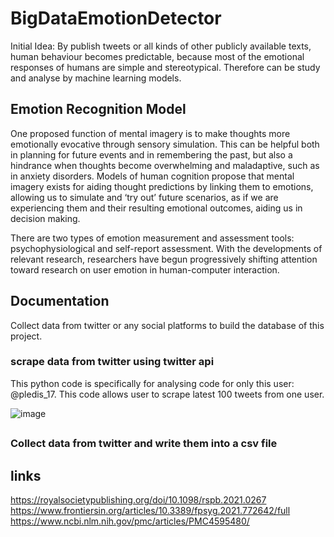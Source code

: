 # BigDataEmotionDetector


Initial Idea:
By publish tweets or all kinds of other publicly available texts, human behaviour becomes predictable, because most of the emotional responses of humans are simple and stereotypical. Therefore can be study and analyse by machine learning models.


## Emotion Recognition Model

One proposed function of mental imagery is to make thoughts more emotionally evocative through sensory simulation. This can be helpful both in planning for future events and in remembering the past, but also a hindrance when thoughts become overwhelming and maladaptive, such as in anxiety disorders. Models of human cognition propose that mental imagery exists for aiding thought predictions by linking them to emotions, allowing us to simulate and ‘try out’ future scenarios, as if we are experiencing them and their resulting emotional outcomes, aiding us in decision making.

There are two types of emotion measurement and assessment tools: psychophysiological and self-report assessment. With the developments of relevant research, researchers have begun progressively shifting attention toward research on user emotion in human-computer interaction.

## Documentation 
Collect data from twitter or any social platforms to build the database of this project.
### scrape data from twitter using twitter api
This python code is specifically for analysing code for only this user: @pledis_17. This code allows user to scrape latest 100 tweets from one user.

![image](https://git.arts.ac.uk/storage/user/363/files/9627473d-01a3-49a5-91ab-a370f5fe6991)
##
### Collect data from twitter and write them into a csv file


 

## links
https://royalsocietypublishing.org/doi/10.1098/rspb.2021.0267
https://www.frontiersin.org/articles/10.3389/fpsyg.2021.772642/full
https://www.ncbi.nlm.nih.gov/pmc/articles/PMC4595480/

 

